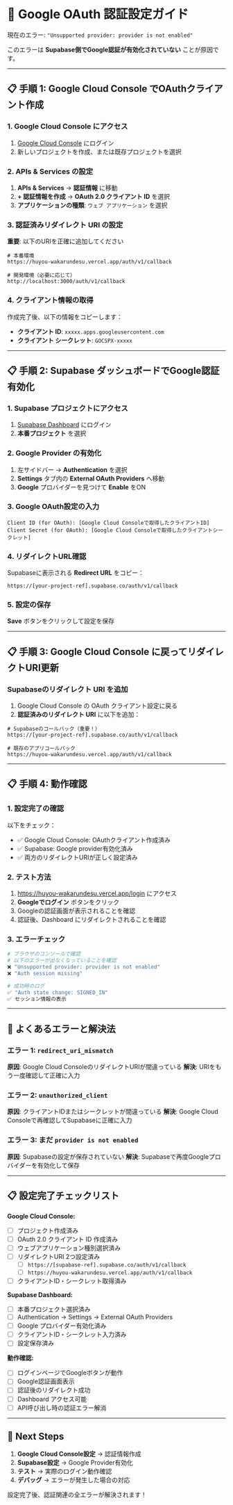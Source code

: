 # 🔐 Google OAuth 認証設定ガイド

現在のエラー: `"Unsupported provider: provider is not enabled"`

このエラーは **Supabase側でGoogle認証が有効化されていない** ことが原因です。

---

## 📋 **手順 1: Google Cloud Console でOAuthクライアント作成**

### 1. Google Cloud Console にアクセス
1. [Google Cloud Console](https://console.cloud.google.com/) にログイン
2. 新しいプロジェクトを作成、または既存プロジェクトを選択

### 2. APIs & Services の設定
1. **APIs & Services** → **認証情報** に移動
2. **+ 認証情報を作成** → **OAuth 2.0 クライアント ID** を選択
3. **アプリケーションの種類**: `ウェブ アプリケーション` を選択

### 3. 認証済みリダイレクト URI の設定
**重要**: 以下のURIを正確に追加してください

```
# 本番環境
https://huyou-wakarundesu.vercel.app/auth/v1/callback

# 開発環境（必要に応じて）
http://localhost:3000/auth/v1/callback
```

### 4. クライアント情報の取得
作成完了後、以下の情報をコピーします：
- **クライアント ID**: `xxxxx.apps.googleusercontent.com`
- **クライアント シークレット**: `GOCSPX-xxxxx`

---

## 📋 **手順 2: Supabase ダッシュボードでGoogle認証有効化**

### 1. Supabase プロジェクトにアクセス
1. [Supabase Dashboard](https://supabase.com/dashboard) にログイン
2. **本番プロジェクト** を選択

### 2. Google Provider の有効化
1. 左サイドバー → **Authentication** を選択
2. **Settings** タブ内の **External OAuth Providers** へ移動
3. **Google** プロバイダーを見つけて **Enable** をON

### 3. Google OAuth設定の入力
```
Client ID (for OAuth): [Google Cloud Consoleで取得したクライアントID]
Client Secret (for OAuth): [Google Cloud Consoleで取得したクライアントシークレット]
```

### 4. リダイレクトURL確認
Supabaseに表示される **Redirect URL** をコピー：
```
https://[your-project-ref].supabase.co/auth/v1/callback
```

### 5. 設定の保存
**Save** ボタンをクリックして設定を保存

---

## 📋 **手順 3: Google Cloud Console に戻ってリダイレクトURI更新**

### Supabaseのリダイレクト URI を追加
1. Google Cloud Console の OAuth クライアント設定に戻る
2. **認証済みのリダイレクト URI** に以下を追加：

```
# Supabaseのコールバック（重要！）
https://[your-project-ref].supabase.co/auth/v1/callback

# 既存のアプリコールバック
https://huyou-wakarundesu.vercel.app/auth/v1/callback
```

---

## 📋 **手順 4: 動作確認**

### 1. 設定完了の確認
以下をチェック：
- ✅ Google Cloud Console: OAuthクライアント作成済み
- ✅ Supabase: Google provider有効化済み
- ✅ 両方のリダイレクトURIが正しく設定済み

### 2. テスト方法
1. https://huyou-wakarundesu.vercel.app/login にアクセス
2. **Googleでログイン** ボタンをクリック
3. Googleの認証画面が表示されることを確認
4. 認証後、Dashboard にリダイレクトされることを確認

### 3. エラーチェック
```bash
# ブラウザのコンソールで確認
# 以下のエラーが出なくなっていることを確認
❌ "Unsupported provider: provider is not enabled"
❌ "Auth session missing"

# 成功時のログ
✅ "Auth state change: SIGNED_IN"
✅ セッション情報の表示
```

---

## 🚨 **よくあるエラーと解決法**

### エラー 1: `redirect_uri_mismatch`
**原因**: Google Cloud ConsoleのリダイレクトURIが間違っている
**解決**: URIをもう一度確認して正確に入力

### エラー 2: `unauthorized_client`
**原因**: クライアントIDまたはシークレットが間違っている
**解決**: Google Cloud Consoleで再確認してSupabaseに正確に入力

### エラー 3: まだ `provider is not enabled`
**原因**: Supabaseの設定が保存されていない
**解決**: Supabaseで再度Googleプロバイダーを有効化して保存

---

## 📋 **設定完了チェックリスト**

**Google Cloud Console:**
- [ ] プロジェクト作成済み
- [ ] OAuth 2.0 クライアント ID 作成済み
- [ ] ウェブアプリケーション種別選択済み
- [ ] リダイレクトURI 2つ設定済み
  - [ ] `https://[supabase-ref].supabase.co/auth/v1/callback`
  - [ ] `https://huyou-wakarundesu.vercel.app/auth/v1/callback`
- [ ] クライアントID・シークレット取得済み

**Supabase Dashboard:**
- [ ] 本番プロジェクト選択済み
- [ ] Authentication → Settings → External OAuth Providers
- [ ] Google プロバイダー有効化済み
- [ ] クライアントID・シークレット入力済み
- [ ] 設定保存済み

**動作確認:**
- [ ] ログインページでGoogleボタンが動作
- [ ] Google認証画面表示
- [ ] 認証後のリダイレクト成功
- [ ] Dashboard アクセス可能
- [ ] API呼び出し時の認証エラー解消

---

## 🎯 **Next Steps**

1. **Google Cloud Console設定** → 認証情報作成
2. **Supabase設定** → Google Provider有効化  
3. **テスト** → 実際のログイン動作確認
4. **デバッグ** → エラーが発生した場合の対応

設定完了後、認証関連の全エラーが解決されます！